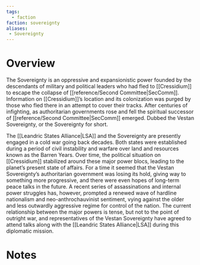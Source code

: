 ```yaml
---
tags:
  - faction
faction: sovereignty
aliases: 
 - Sovereignty
---
```


# Overview
The Sovereignty is an oppressive and expansionistic power founded by the descendants of military and political leaders who had fled to [[Cressidium]] to escape the collapse of [[reference/Second Committee|SecComm]]. Information on [[Cressidium]]’s location and its colonization was purged by those who fled there in an attempt to cover their tracks. After centuries of infighting, as authoritarian governments rose and fell the spiritual successor of [[reference/Second Committee|SecComm]] emerged. Dubbed the Vestan Sovereignty, or the Sovereignty for short.

The [[Leandric States Alliance|LSA]] and the Sovereignty are presently engaged in a cold war going back decades. Both states were established during a period of civil instability and warfare over land and resources known as the Barren Years. Over time, the political situation on [[Cressidium]] stabilized around these major power blocs, leading to the planet’s present state of affairs. For a time it seemed that the Vestan Sovereignty’s authoritarian government was losing its hold, giving way to something more progressive, and there were even hopes of long-term peace talks in the future. A recent series of assassinations and internal power struggles has, however, prompted a renewed wave of hardline nationalism and neo-anthrochauvinist sentiment, vying against the older and less outwardly aggressive regime for control of the nation. The current relationship between the major powers is tense, but not to the point of outright war, and representatives of the Vestan Sovereignty have agreed to attend talks along with the [[Leandric States Alliance|LSA]] during this diplomatic mission.

# Notes